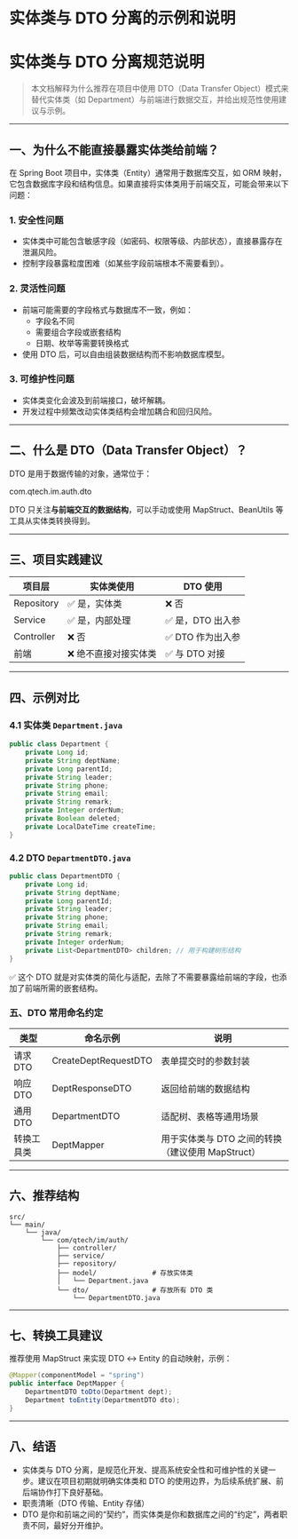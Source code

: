 # 实体类与 DTO 分离的示例和说明
# 实体类与 DTO 分离规范说明

> 本文档解释为什么推荐在项目中使用 DTO（Data Transfer Object）模式来替代实体类（如 Department）与前端进行数据交互，并给出规范性使用建议与示例。

---

## 一、为什么不能直接暴露实体类给前端？

在 Spring Boot 项目中，实体类（Entity）通常用于数据库交互，如 ORM 映射，它包含数据库字段和结构信息。如果直接将实体类用于前端交互，可能会带来以下问题：

### 1. 安全性问题

- 实体类中可能包含敏感字段（如密码、权限等级、内部状态），直接暴露存在泄漏风险。
- 控制字段暴露粒度困难（如某些字段前端根本不需要看到）。

### 2. 灵活性问题

- 前端可能需要的字段格式与数据库不一致，例如：
  - 字段名不同
  - 需要组合字段或嵌套结构
  - 日期、枚举等需要转换格式
- 使用 DTO 后，可以自由组装数据结构而不影响数据库模型。

### 3. 可维护性问题

- 实体类变化会波及到前端接口，破坏解耦。
- 开发过程中频繁改动实体类结构会增加耦合和回归风险。

---

## 二、什么是 DTO（Data Transfer Object）？

DTO 是用于数据传输的对象，通常位于：

com.qtech.im.auth.dto

DTO 只关注**与前端交互的数据结构**，可以手动或使用 MapStruct、BeanUtils 等工具从实体类转换得到。

---

## 三、项目实践建议

| 项目层 | 实体类使用 | DTO 使用 |
|--------|------------|----------|
| Repository | ✅ 是，实体类 | ❌ 否 |
| Service | ✅ 是，内部处理 | ✅ 是，DTO 出入参 |
| Controller | ❌ 否 | ✅ DTO 作为出入参 |
| 前端 | ❌ 绝不直接对接实体类 | ✅ 与 DTO 对接 |

---

## 四、示例对比

### 4.1 实体类 `Department.java`

```java
public class Department {
    private Long id;
    private String deptName;
    private Long parentId;
    private String leader;
    private String phone;
    private String email;
    private String remark;
    private Integer orderNum;
    private Boolean deleted;
    private LocalDateTime createTime;
}
```
### 4.2 DTO `DepartmentDTO.java`
```java
public class DepartmentDTO {
    private Long id;
    private String deptName;
    private Long parentId;
    private String leader;
    private String phone;
    private String email;
    private String remark;
    private Integer orderNum;
    private List<DepartmentDTO> children; // 用于构建树形结构
}
```
✅ 这个 DTO 就是对实体类的简化与适配，去除了不需要暴露给前端的字段，也添加了前端所需的嵌套结构。

### 五、DTO 常用命名约定
| 类型 | 命名示例 | 说明 |
|----|------------|----------|
| 请求 DTO | CreateDeptRequestDTO | 表单提交时的参数封装 |
| 响应 DTO | DeptResponseDTO | 返回给前端的数据结构 |
| 通用 DTO | DepartmentDTO | 适配树、表格等通用场景 |
| 转换工具类 | DeptMapper | 用于实体类与 DTO 之间的转换（建议使用 MapStruct）|

---
## 六、推荐结构
```
src/
└── main/
    └── java/
        └── com/qtech/im/auth/
            ├── controller/
            ├── service/
            ├── repository/
            ├── model/              # 存放实体类
            │   └── Department.java
            └── dto/                # 存放所有 DTO 类
                └── DepartmentDTO.java
```

--- 
## 七、转换工具建议
推荐使用 MapStruct 来实现 DTO ↔ Entity 的自动映射，示例：
```java
@Mapper(componentModel = "spring")
public interface DeptMapper {
    DepartmentDTO toDto(Department dept);
    Department toEntity(DepartmentDTO dto);
}
```

---
## 八、结语
* 实体类与 DTO 分离，是规范化开发、提高系统安全性和可维护性的关键一步。建议在项目初期就明确实体类和 DTO 的使用边界，为后续系统扩展、前后端协作打下良好基础。
* 职责清晰（DTO 传输、Entity 存储）
* DTO 是你和前端之间的“契约”，而实体类是你和数据库之间的“约定”，两者职责不同，最好分开维护。